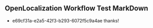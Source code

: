 ## OpenLocalization Workflow Test MarkDown
* e69cf31a-e2a5-42f3-b293-6072f5c9a4ae 
thanks!<!--HONumber=Mar16_HO3-->

